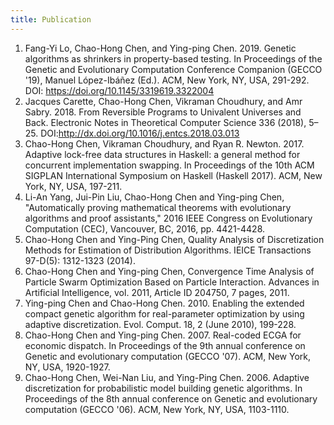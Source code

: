 ```yaml
---
title: Publication
---
```

1. Fang-Yi Lo, Chao-Hong Chen, and Ying-ping Chen. 2019. Genetic algorithms as shrinkers in property-based testing. In Proceedings of the Genetic and Evolutionary Computation Conference Companion (GECCO '19), Manuel López-Ibáñez (Ed.). ACM, New York, NY, USA, 291-292. DOI: https://doi.org/10.1145/3319619.3322004
1. Jacques Carette, Chao-Hong Chen, Vikraman Choudhury, and Amr Sabry. 2018. From Reversible Programs to Univalent Universes and Back. Electronic Notes in Theoretical Computer Science 336 (2018), 5–25. DOI:http://dx.doi.org/10.1016/j.entcs.2018.03.013 
1. Chao-Hong Chen, Vikraman Choudhury, and Ryan R. Newton. 2017. Adaptive lock-free data structures in Haskell: a general method for concurrent implementation swapping. In Proceedings of the 10th ACM SIGPLAN International Symposium on Haskell (Haskell 2017). ACM, New York, NY, USA, 197-211.
1. Li-An Yang, Jui-Pin Liu, Chao-Hong Chen and Ying-ping Chen, "Automatically proving mathematical theorems with evolutionary algorithms and proof assistants," 2016 IEEE Congress on Evolutionary Computation (CEC), Vancouver, BC, 2016, pp. 4421-4428.
1. Chao-Hong Chen and Ying-Ping Chen, Quality Analysis of Discretization Methods for Estimation of Distribution Algorithms. IEICE Transactions 97-D(5): 1312-1323 (2014).
1. Chao-Hong Chen and Ying-ping Chen, Convergence Time Analysis of Particle Swarm Optimization Based on Particle Interaction. Advances in Artificial Intelligence, vol. 2011, Article ID 204750, 7 pages, 2011.
1. Ying-ping Chen and Chao-Hong Chen. 2010. Enabling the extended compact genetic algorithm for real-parameter optimization by using adaptive discretization. Evol. Comput. 18, 2 (June 2010), 199-228. 
1. Chao-Hong Chen and Ying-ping Chen. 2007. Real-coded ECGA for economic dispatch. In Proceedings of the 9th annual conference on Genetic and evolutionary computation (GECCO '07). ACM, New York, NY, USA, 1920-1927.
1. Chao-Hong Chen, Wei-Nan Liu, and Ying-Ping Chen. 2006. Adaptive discretization for probabilistic model building genetic algorithms. In Proceedings of the 8th annual conference on Genetic and evolutionary computation (GECCO '06). ACM, New York, NY, USA, 1103-1110.
